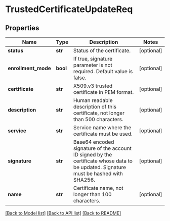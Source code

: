 # TrustedCertificateUpdateReq

## Properties
Name | Type | Description | Notes
------------ | ------------- | ------------- | -------------
**status** | **str** | Status of the certificate. | [optional] 
**enrollment_mode** | **bool** | If true, signature parameter is not required. Default value is false. | [optional] 
**certificate** | **str** | X509.v3 trusted certificate in PEM format. | [optional] 
**description** | **str** | Human readable description of this certificate, not longer than 500 characters. | [optional] 
**service** | **str** | Service name where the certificate must be used. | [optional] 
**signature** | **str** | Base64 encoded signature of the account ID signed by the certificate whose data to be updated. Signature must be hashed with SHA256. | [optional] 
**name** | **str** | Certificate name, not longer than 100 characters. | [optional] 

[[Back to Model list]](../README.md#documentation-for-models) [[Back to API list]](../README.md#documentation-for-api-endpoints) [[Back to README]](../README.md)


